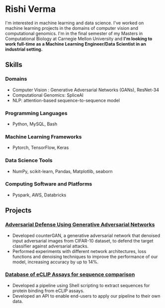 # Rishi Verma

I'm interested in machine learning and data science. I've worked on machine learning projects in the domains of computer vision and computational genomics. I'm in the final semester of my Masters in Computational Biology at Carnegie Mellon University and **I'm looking to work full-time as a Machine Learning Engineer/Data Scientist in an industrial setting.**

## Skills

### Domains

* Computer Vision : Generative Adversarial Networks (GANs), ResNet-34
* Computational Genomics: SpliceAI
* NLP: attention-based sequence-to-sequence model

### Programming Languages

* Python, MySQL, Bash

### Machine Learning Frameworks

* Pytorch, TensorFlow, Keras

### Data Science Tools

* NumPy, scikit-learn, Pandas, Matplotlib, seaborn

### Computing Software and Platforms

* Pyspark, AWS, Databricks

## Projects

### [Adversarial Defense Using Generative Adversarial Networks](https://github.com/Rive-001/counterGAN)

* Developed counterGAN, a generative adversarial network that denoised input adversarial images from CIFAR-10 dataset, to defend the target classifier against adversarial attacks.
* Performed experiments with different network architectures, loss functions and denoising techniques to improve the performance of our model, increasing accuracy by up to 14%.


### [Database of eCLIP Assays for sequence comparison](https://github.com/Rive-001/DEA)

* Developed a pipeline using Shell scripting to extract sequences for protein binding from eCLIP assays.
* Developed an API to enable end-users to apply our pipeline to their own data.
